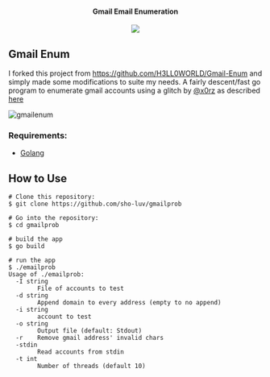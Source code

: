 <h4 align="center">Gmail Email Enumeration</h4>
<p align="center">
  <a href="https://twitter.com/sho_luv">
    <img src="https://img.shields.io/badge/Twitter-%40sho_luv-blue.svg">
  </a>
</p>

## Gmail Enum

I forked this project from https://github.com/H3LL0WORLD/Gmail-Enum and simply made some modifications to suite my needs. 
A fairly descent/fast go program to enumerate gmail accounts using a glitch by [@x0rz](https://twitter.com/x0rz) as described [here](https://blog.0day.rocks/abusing-gmail-to-get-previously-unlisted-e-mail-addresses-41544b62b2)

<img src="https://github.com/sho-luv/gmailprob/blob/master/img/gmailenum.gif" alt="gmailenum" />

### Requirements:
- [Golang](https://golang.org)

## How to Use
```
# Clone this repository:
$ git clone https://github.com/sho-luv/gmailprob

# Go into the repository:
$ cd gmailprob

# build the app
$ go build 

# run the app
$ ./emailprob 
Usage of ./emailprob:
  -I string
    	File of accounts to test
  -d string
    	Append domain to every address (empty to no append)
  -i string
    	account to test
  -o string
    	Output file (default: Stdout)
  -r	Remove gmail address' invalid chars
  -stdin
    	Read accounts from stdin
  -t int
    	Number of threads (default 10)
```

